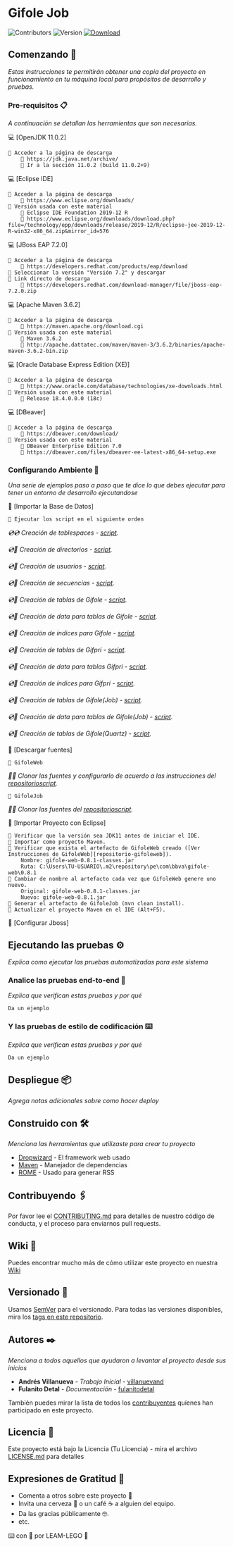 # Gifole Job

<!-- Etiquetas Cabecera -->

![Contributors][contributors-shield]
![Version][version-shield]
[![Download][download-shield]][download-url]

<!-- Cuerpo de Readme -->

## Comenzando 🚀

_Estas instrucciones te permitirán obtener una copia del proyecto en funcionamiento en tu máquina local para propósitos de desarrollo y pruebas._

### Pre-requisitos 📋

_A continuación se detallan las herramientas que son necesarias._

💻 [OpenJDK 11.0.2]
```
📢 Acceder a la página de descarga
    🚨 https://jdk.java.net/archive/
    🚨 Ir a la sección 11.0.2 (build 11.0.2+9)
```
💻 [Eclipse IDE]
```
📢 Acceder a la página de descarga
    🚨 https://www.eclipse.org/downloads/
📢 Versión usada con este material
    🚨 Eclipse IDE Foundation 2019-12 R
    🚨 https://www.eclipse.org/downloads/download.php?file=/technology/epp/downloads/release/2019-12/R/eclipse-jee-2019-12-R-win32-x86_64.zip&mirror_id=576
```
💻 [JBoss EAP 7.2.0]
```
📢 Acceder a la página de descarga
    🚨 https://developers.redhat.com/products/eap/download
📢 Seleccionar la versión "Versión 7.2" y descargar
📢 Link directo de descarga
    🚨 https://developers.redhat.com/download-manager/file/jboss-eap-7.2.0.zip
```
💻 [Apache Maven 3.6.2]
```
📢 Acceder a la página de descarga
    🚨 https://maven.apache.org/download.cgi
📢 Versión usada con este material
    🚨 Maven 3.6.2
    🚨 http://apache.dattatec.com/maven/maven-3/3.6.2/binaries/apache-maven-3.6.2-bin.zip
```
💻 [Oracle Database Express Edition (XE)]
```
📢 Acceder a la página de descarga
    🚨 https://www.oracle.com/database/technologies/xe-downloads.html
📢 Versión usada con este material
    🚨 Release 18.4.0.0.0 (18c)
```
💻 [DBeaver]
```
📢 Acceder a la página de descarga
    🚨 https://dbeaver.com/download/
📢 Versión usada con este material
    🚨 DBeaver Enterprise Edition 7.0
    🚨 https://dbeaver.com/files/dbeaver-ee-latest-x86_64-setup.exe
```

### Configurando Ambiente 🔧

_Una serie de ejemplos paso a paso que te dice lo que debes ejecutar para tener un entorno de desarrollo ejecutandose_

🔨 [Importar la Base de Datos]

```
📢 Ejecutar los script en el siguiente orden
```
_💿💿 Creación de tablespaces - [script][script1]._

_💿📀 Creación de directorios - [script][script2]._

_💿📀 Creación de usuarios - [script][script3]._

_💿📀 Creación de secuencias - [script][script4]._

_💿📀 Creación de tablas de Gifole - [script][script5]._

_💿📀 Creación de data para tablas de Gifole - [script][script6]._

_💿📀 Creación de índices para Gifole - [script][script7]._

_💿📀 Creación de tablas de Gifpri - [script][script8]._

_💿📀 Creación de data para tablas Gifpri - [script][script9]._

_💿📀 Creación de índices para Gifpri - [script][script10]._

_💿📀 Creación de tablas de Gifole(Job) - [script][script11]._

_💿📀 Creación de data para tablas de Gifole(Job) - [script][script12]._

_💿📀 Creación de tablas de Gifole(Quartz) - [script][script13]._

🔨 [Descargar fuentes]

```
📢 GifoleWeb
```

_📡📡 Clonar las fuentes y configurarlo de acuerdo a las instrucciones del [repositorioscript][repositorio-gifoleweb]._

```
📢 GifoleJob
```

_📡📡 Clonar las fuentes del [repositorioscript][repositorio-gifolejob]._


🔨 [Importar Proyecto con Eclipse]

```
📢 Verificar que la versión sea JDK11 antes de iniciar el IDE.
📢 Importar como proyecto Maven.
📢 Verificar que exista el artefacto de GifoleWeb creado ([Ver Instrucciones de GifoleWeb][repositorio-gifoleweb]).
    Nombre: gifole-web-0.8.1-classes.jar
    Ruta: C:\Users\TU-USUARIO\.m2\repository\pe\com\bbva\gifole-web\0.8.1
📢 Cambiar de nombre al artefacto cada vez que GifoleWeb genere uno nuevo.
    Original: gifole-web-0.8.1-classes.jar
    Nuevo: gifole-web-0.8.1.jar
📢 Generar el artefacto de GifoleJob (mvn clean install).
📢 Actualizar el proyecto Maven en el IDE (Alt+F5).
```

🔨 [Configurar Jboss]

## Ejecutando las pruebas ⚙️

_Explica como ejecutar las pruebas automatizadas para este sistema_

### Analice las pruebas end-to-end 🔩

_Explica que verifican estas pruebas y por qué_

```
Da un ejemplo
```

### Y las pruebas de estilo de codificación ⌨️

_Explica que verifican estas pruebas y por qué_

```
Da un ejemplo
```

## Despliegue 📦

_Agrega notas adicionales sobre como hacer deploy_

## Construido con 🛠️

_Menciona las herramientas que utilizaste para crear tu proyecto_

* [Dropwizard](http://www.dropwizard.io/1.0.2/docs/) - El framework web usado
* [Maven](https://maven.apache.org/) - Manejador de dependencias
* [ROME](https://rometools.github.io/rome/) - Usado para generar RSS

## Contribuyendo 🖇️

Por favor lee el [CONTRIBUTING.md](https://gist.github.com/villanuevand/xxxxxx) para detalles de nuestro código de conducta, y el proceso para enviarnos pull requests.

## Wiki 📖

Puedes encontrar mucho más de cómo utilizar este proyecto en nuestra [Wiki](https://github.com/tu/proyecto/wiki)

## Versionado 📌

Usamos [SemVer](http://semver.org/) para el versionado. Para todas las versiones disponibles, mira los [tags en este repositorio](https://github.com/tu/proyecto/tags).

## Autores ✒️

_Menciona a todos aquellos que ayudaron a levantar el proyecto desde sus inicios_

* **Andrés Villanueva** - *Trabajo Inicial* - [villanuevand](https://github.com/villanuevand)
* **Fulanito Detal** - *Documentación* - [fulanitodetal](#fulanito-de-tal)

También puedes mirar la lista de todos los [contribuyentes](https://github.com/your/project/contributors) quíenes han participado en este proyecto. 

## Licencia 📄

Este proyecto está bajo la Licencia (Tu Licencia) - mira el archivo [LICENSE.md](LICENSE.md) para detalles

## Expresiones de Gratitud 🎁

* Comenta a otros sobre este proyecto 📢
* Invita una cerveza 🍺 o un café ☕ a alguien del equipo. 
* Da las gracias públicamente 🤓.
* etc.

<!-- Recursos Link/Imagenes -->

[contributors-shield]: https://img.shields.io/static/v1?label=contributors&message=LEGO%20TEAM&color=GREEN
[version-shield]: https://img.shields.io/static/v1?label=version&message=1.0.0&color=GREEN
[download-shield]: https://img.shields.io/static/v1?label=download&message=clic&color=GREEN
[download-url]: https://globaldevtools.bbva.com/bitbucket/rest/api/latest/projects/BD_CS_DT_L/repos/gifole-job/archive?format=zip

[script1]: https://www.google.com
[script2]: https://www.google.com
[script3]: https://www.google.com
[script4]: https://www.google.com
[script5]: https://www.google.com
[script6]: https://www.google.com
[script7]: https://www.google.com
[script8]: https://www.google.com
[script9]: https://www.google.com
[script10]: https://www.google.com
[script11]: https://www.google.com
[script12]: https://www.google.com
[script13]: https://www.google.com
[repositorio-gifoleweb]: https://globaldevtools.bbva.com/bitbucket/projects/BD_CS_DT_L/repos/gifole-web
[repositorio-gifolejob]: https://globaldevtools.bbva.com/bitbucket/projects/BD_CS_DT_L/repos/gifole-job/browse

<!-- Pie de Página -->


⌨️ con 🥊 por LEAM-LEGO 🥇
